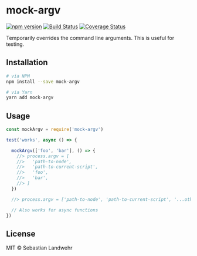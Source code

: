 <!--@h1([pkg.name])-->
# mock-argv
<!--/@-->

<!--@shields('npm', 'travis', 'coveralls')-->
[![npm version](https://img.shields.io/npm/v/mock-argv.svg)](https://www.npmjs.com/package/mock-argv) [![Build Status](https://img.shields.io/travis/dword-design/mock-argv/master.svg)](https://travis-ci.org/dword-design/mock-argv) [![Coverage Status](https://img.shields.io/coveralls/dword-design/mock-argv/master.svg)](https://coveralls.io/r/dword-design/mock-argv?branch=master)
<!--/@-->

<!--@pkg.description-->
Temporarily overrides the command line arguments. This is useful for testing.
<!--/@-->

<!--@installation()-->
## Installation

```sh
# via NPM
npm install --save mock-argv

# via Yarn
yarn add mock-argv
```
<!--/@-->

## Usage

```js
const mockArgv = require('mock-argv')

test('works', async () => {

  mockArgv(['foo', 'bar'], () => {
    //> process.argv = [
    //>   'path-to-node',
    //>   'path-to-current-script',
    //>   'foo',
    //>   'bar',
    //> ]
  })

  //> process.argv = ['path-to-node', 'path-to-current-script', '...other-params']

  // Also works for async functions
})
```

<!--@license()-->
## License

MIT © Sebastian Landwehr
<!--/@-->
